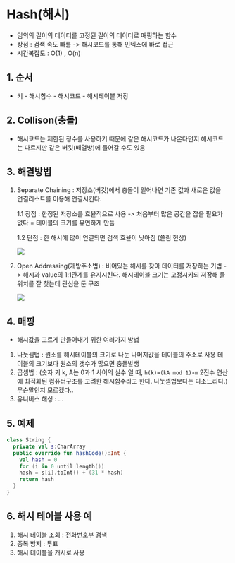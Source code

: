 # Hash(해시)

- 임의의 길이의 데이터를 고정된 길이의 데이터로 매핑하는 함수
- 장점 : 검색 속도 빠름 -> 해시코드를 통해 인덱스에 바로 접근
- 시간복잡도 : O(1) , O(n)

## 1. 순서

- 키 - 해시함수 - 해시코드 - 해시테이블 저장    

## 2.  Collison(충돌)

- 해시코드는 제한된 정수를 사용하기 때문에 같은 해시코드가 나온다던지 해시코드는 다르지만 같은 버킷(배열방)에 들어갈 수도 있음

## 3. 해결방법

1. Separate Chaining : 저장소(버킷)에서 충돌이 일어나면 기존 값과 새로운 값을 연결리스트를 이용해 연결시킨다.

   1.1 장점 : 한정된 저장소를 효율적으로 사용 -> 처음부터 많은 공간을 잡을 필요가 없다 = 테이블의 크기를 유연하게 만듬

   1.2 단점 : 한 해시에 많이 연결되면 검색 효율이 낮아짐 (쏠림 현상)

   

   ![](C:\Users\jiwoung\AppData\Roaming\Typora\typora-user-images\image-20210419235046021.png)

   

2. Open Addressing(개방주소법) : 비어있는 해시를 찾아 데이터를 저장하는 기법 -> 해시과 value의 1:1관계를 유지시킨다.
   해시테이블 크기는 고정시키되 저장해 둘 위치를 잘 찾는데 관심을 둔 구조

   ![](C:\Users\jiwoung\AppData\Roaming\Typora\typora-user-images\image-20210419235107360.png)

   

## 4. 매핑

- 해시값을 고르게 만들어내기 위한 여러가지 방법

1. 나눗셈법 : 원소를 해시테이블의 크기로 나눈 나머지값을 테이블의 주소로 사용
   테이블의 크기보다 원소의 갯수가 많으면 충돌발생
2.  곱셈법 : (숫자 키 k, A는 0과 1 사이의 실수 일 때,
   `h(k)=(kA mod 1)×m`
   2진수 연산에 최적화된 컴퓨터구조를 고려한 해시함수라고 한다.
   나눗셈법보다는 다소느리다.) 무슨말인지 모르겠다..
3.  유니버스 해싱 : ...

## 5. 예제

```kotlin
class String {
  private val s:CharArray
  public override fun hashCode():Int {
    val hash = 0
    for (i in 0 until length())
    hash = s[i].toInt() + (31 * hash)
    return hash
  }
}
```

## 6. 해시 테이블 사용 예

1. 해시 테이블 조회 : 전화번호부 검색
2. 중복 방지 : 투표
3. 해시 테이블을 캐시로 사용